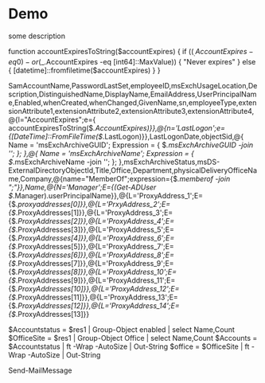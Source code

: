 # Demo

some description

function accountExpiresToString($accountExpires) {
    if (($_.AccountExpires -eq 0) -or 
        ($_.AccountExpires -eq [int64]::MaxValue)) {
        "Never expires"
    }
    else {
        [datetime]::fromfiletime($accountExpires)
    }
}

SamAccountName,PasswordLastSet,employeeID,msExchUsageLocation,Description,DistinguishedName,DisplayName,EmailAddress,UserPrincipalName,Enabled,whenCreated,whenChanged,GivenName,sn,employeeType,extensionAttribute1,extensionAttribute2,extensionAttribute3,extensionAttribute4,@{l="AccountExpires";e={ accountExpiresToString($_.AccountExpires)}},@{n='LastLogon';e={[DateTime]::FromFileTime($_.LastLogon)}},LastLogonDate,objectSid,@{ Name = 'msExchArchiveGUID'; Expression = { $_.msExchArchiveGUID -join ''; }; },@{ Name = 'msExchArchiveName'; Expression = { $_.msExchArchiveName -join ''; }; },msExchArchiveStatus,msDS-ExternalDirectoryObjectId,Title,Office,Department,physicalDeliveryOfficeName,Company,@{name="MemberOf";expression={$_.memberof -join ";"}},Name,@{N='Manager';E={(Get-ADUser $_.Manager).userPrincipalName}},@{L='ProxyAddress_1';E={$_.proxyaddresses[0]}},@{L='PrxyAddress_2';E={$_.ProxyAddresses[1]}},@{L='ProxyAddress_3';E={$_.ProxyAddresses[2]}},@{L='ProxyAddress_4';E={$_.ProxyAddresses[3]}},@{L='ProxyAddress_5';E={$_.ProxyAddresses[4]}},@{L='ProxyAddress_6';E={$_.ProxyAddresses[5]}},@{L='ProxyAddress_7';E={$_.ProxyAddresses[6]}},@{L='ProxyAddress_8';E={$_.ProxyAddresses[7]}},@{L='ProxyAddress_9';E={$_.ProxyAddresses[8]}},@{L='ProxyAddress_10';E={$_.ProxyAddresses[9]}},@{L='ProxyAddress_11';E={$_.ProxyAddresses[10]}},@{L='ProxyAddress_12';E={$_.ProxyAddresses[11]}},@{L='ProxyAddress_13';E={$_.ProxyAddresses[12]}},@{L='ProxyAddress_14';E={$_.ProxyAddresses[13]}}


$Accountstatus = $res1 | Group-Object enabled | select Name,Count
$OfficeSite = $res1 | Group-Object Office | select Name,Count
$Accounts = $Accountstatus | ft -Wrap -AutoSize | Out-String
$office = $OfficeSite | ft -Wrap -AutoSize | Out-String

Send-MailMessage 
